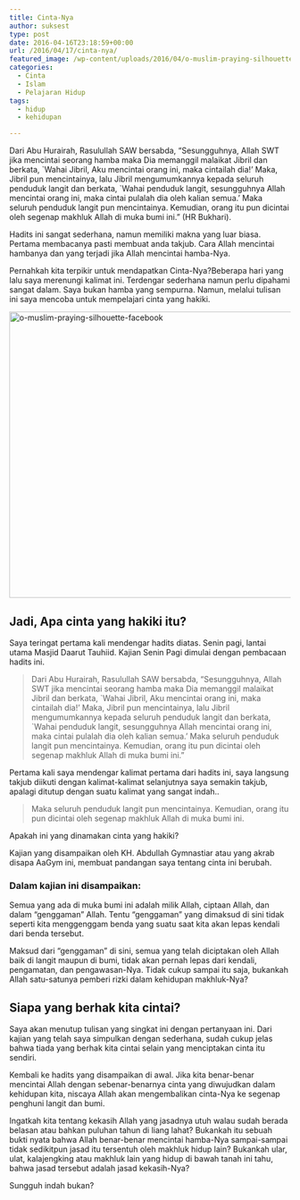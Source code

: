 ```yaml
---
title: Cinta-Nya
author: suksest
type: post
date: 2016-04-16T23:18:59+00:00
url: /2016/04/17/cinta-nya/
featured_image: /wp-content/uploads/2016/04/o-muslim-praying-silhouette-facebook.jpg
categories:
  - Cinta
  - Islam
  - Pelajaran Hidup
tags:
  - hidup
  - kehidupan

---
```

Dari Abu Hurairah, Rasulullah SAW bersabda, &#8220;Sesungguhnya, Allah SWT jika mencintai seorang hamba maka Dia memanggil malaikat Jibril dan berkata, \`Wahai Jibril, Aku mencintai orang ini, maka cintailah dia!&#8217; Maka, Jibril pun mencintainya, lalu Jibril mengumumkannya kepada seluruh penduduk langit dan berkata, \`Wahai penduduk langit, sesungguhnya Allah mencintai orang ini, maka cintai pulalah dia oleh kalian semua.&#8217; Maka seluruh penduduk langit pun mencintainya. Kemudian, orang itu pun dicintai oleh segenap makhluk Allah di muka bumi ini.&#8221; (HR Bukhari).

Hadits ini sangat sederhana, namun memiliki makna yang luar biasa. Pertama membacanya pasti membuat anda takjub. Cara Allah mencintai hambanya dan yang terjadi jika Allah mencintai hamba-Nya.

Pernahkah kita terpikir untuk mendapatkan Cinta-Nya?<!--more-->Beberapa hari yang lalu saya merenungi kalimat ini. Terdengar sederhana namun perlu dipahami sangat dalam. Saya bukan hamba yang sempurna. Namun, melalui tulisan ini saya mencoba untuk mempelajari cinta yang hakiki.

<img class="aligncenter size-large wp-image-227" src="/wp-content/uploads/2016/04/o-muslim-praying-silhouette-facebook.jpg?w=1024" alt="o-muslim-praying-silhouette-facebook" width="1024" height="512" srcset="/wp-content/uploads/2016/04/o-muslim-praying-silhouette-facebook.jpg 2000w, /wp-content/uploads/2016/04/o-muslim-praying-silhouette-facebook-300x150.jpg 300w, /wp-content/uploads/2016/04/o-muslim-praying-silhouette-facebook-768x384.jpg 768w, /wp-content/uploads/2016/04/o-muslim-praying-silhouette-facebook-1024x512.jpg 1024w" sizes="(max-width: 767px) 89vw, (max-width: 1000px) 54vw, (max-width: 1071px) 543px, 580px" />

## Jadi, Apa cinta yang hakiki itu?

Saya teringat pertama kali mendengar hadits diatas. Senin pagi, lantai utama Masjid Daarut Tauhiid. Kajian Senin Pagi dimulai dengan pembacaan hadits ini.

> Dari Abu Hurairah, Rasulullah SAW bersabda, &#8220;Sesungguhnya, Allah SWT jika mencintai seorang hamba maka Dia memanggil malaikat Jibril dan berkata, \`Wahai Jibril, Aku mencintai orang ini, maka cintailah dia!&#8217; Maka, Jibril pun mencintainya, lalu Jibril mengumumkannya kepada seluruh penduduk langit dan berkata, \`Wahai penduduk langit, sesungguhnya Allah mencintai orang ini, maka cintai pulalah dia oleh kalian semua.&#8217; Maka seluruh penduduk langit pun mencintainya. Kemudian, orang itu pun dicintai oleh segenap makhluk Allah di muka bumi ini.&#8221;

Pertama kali saya mendengar kalimat pertama dari hadits ini, saya langsung takjub diikuti dengan kalimat-kalimat selanjutnya saya semakin takjub, apalagi ditutup dengan suatu kalimat yang sangat indah..

> Maka seluruh penduduk langit pun mencintainya. Kemudian, orang itu pun dicintai oleh segenap makhluk Allah di muka bumi ini.

Apakah ini yang dinamakan cinta yang hakiki?

Kajian yang disampaikan oleh KH. Abdullah Gymnastiar atau yang akrab disapa AaGym ini, membuat pandangan saya tentang cinta ini berubah.

### Dalam kajian ini disampaikan:

Semua yang ada di muka bumi ini adalah milik Allah, ciptaan Allah, dan dalam &#8220;genggaman&#8221; Allah. Tentu &#8220;genggaman&#8221; yang dimaksud di sini tidak seperti kita menggenggam benda yang suatu saat kita akan lepas kendali dari benda tersebut.

Maksud dari &#8220;genggaman&#8221; di sini, semua yang telah diciptakan oleh Allah baik di langit maupun di bumi, tidak akan pernah lepas dari kendali, pengamatan, dan pengawasan-Nya. Tidak cukup sampai itu saja, bukankah Allah satu-satunya pemberi rizki dalam kehidupan makhluk-Nya?

## Siapa yang berhak kita cintai?

Saya akan menutup tulisan yang singkat ini dengan pertanyaan ini. Dari kajian yang telah saya simpulkan dengan sederhana, sudah cukup jelas bahwa tiada yang berhak kita cintai selain yang menciptakan cinta itu sendiri.

Kembali ke hadits yang disampaikan di awal. Jika kita benar-benar mencintai Allah dengan sebenar-benarnya cinta yang diwujudkan dalam kehidupan kita, niscaya Allah akan mengembalikan cinta-Nya ke segenap penghuni langit dan bumi.

Ingatkah kita tentang kekasih Allah yang jasadnya utuh walau sudah berada belasan atau bahkan puluhan tahun di liang lahat? Bukankah itu sebuah bukti nyata bahwa Allah benar-benar mencintai hamba-Nya sampai-sampai tidak sedikitpun jasad itu tersentuh oleh makhluk hidup lain? Bukankah ular, ulat, kalajengking atau makhluk lain yang hidup di bawah tanah ini tahu, bahwa jasad tersebut adalah jasad kekasih-Nya?

Sungguh indah bukan?

&nbsp;

&nbsp;